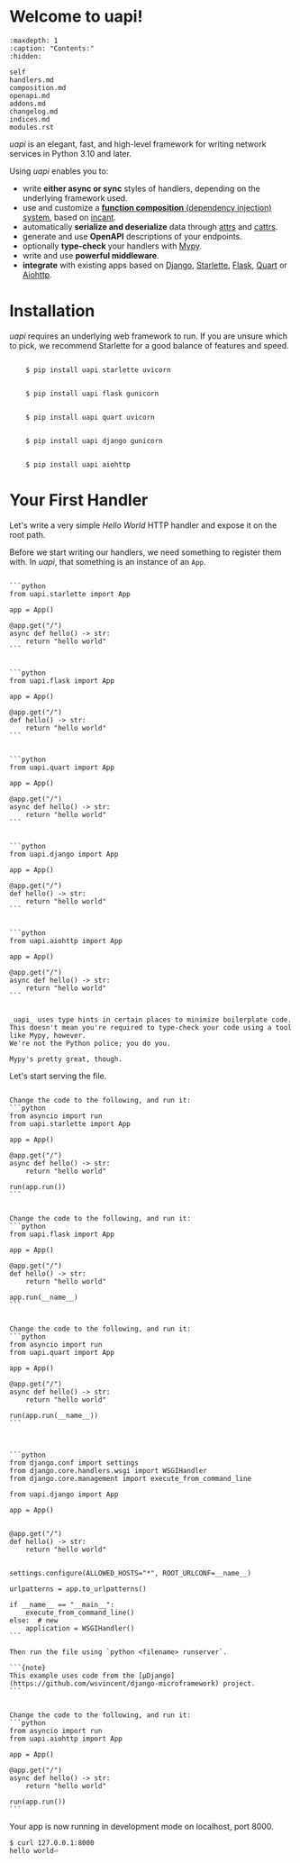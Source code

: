 # Welcome to uapi!

```{toctree}
:maxdepth: 1
:caption: "Contents:"
:hidden:

self
handlers.md
composition.md
openapi.md
addons.md
changelog.md
indices.md
modules.rst
```

_uapi_ is an elegant, fast, and high-level framework for writing network services in Python 3.10 and later.

Using _uapi_ enables you to:

- write **either async or sync** styles of handlers, depending on the underlying framework used.
- use and customize a [**function composition** (dependency injection) system](composition.md), based on [incant](https://incant.threeofwands.com).
- automatically **serialize and deserialize** data through [attrs](https://www.attrs.org/en/stable/) and [cattrs](https://catt.rs).
- generate and use **OpenAPI** descriptions of your endpoints.
- optionally **type-check** your handlers with [Mypy](https://mypy.readthedocs.io/en/stable/).
- write and use **powerful middleware**.
- **integrate** with existing apps based on [Django](https://docs.djangoproject.com/en/stable/), [Starlette](https://www.starlette.io/), [Flask](https://flask.palletsprojects.com/en/latest/), [Quart](https://pgjones.gitlab.io/quart/) or [Aiohttp](https://docs.aiohttp.org/en/stable/).

# Installation

_uapi_ requires an underlying web framework to run. If you are unsure which to pick, we recommend Starlette for a good balance of features and speed.

```{tab} Starlette

    $ pip install uapi starlette uvicorn
```

```{tab} Flask

    $ pip install uapi flask gunicorn
```

```{tab} Quart

    $ pip install uapi quart uvicorn
```

```{tab} Django

    $ pip install uapi django gunicorn
```

```{tab} Aiohttp

    $ pip install uapi aiohttp
```

# Your First Handler

Let's write a very simple _Hello World_ HTTP handler and expose it on the root path.

Before we start writing our handlers, we need something to register them with. In _uapi_, that something is an instance of an `App`.

````{tab} Starlette

```python
from uapi.starlette import App

app = App()

@app.get("/")
async def hello() -> str:
    return "hello world"
```

````

````{tab} Flask

```python
from uapi.flask import App

app = App()

@app.get("/")
def hello() -> str:
    return "hello world"
```
````

````{tab} Quart

```python
from uapi.quart import App

app = App()

@app.get("/")
async def hello() -> str:
    return "hello world"
```
````

````{tab} Django

```python
from uapi.django import App

app = App()

@app.get("/")
def hello() -> str:
    return "hello world"
```
````

````{tab} Aiohttp

```python
from uapi.aiohttp import App

app = App()

@app.get("/")
async def hello() -> str:
    return "hello world"
```
````

```{note}

_uapi_ uses type hints in certain places to minimize boilerplate code.
This doesn't mean you're required to type-check your code using a tool like Mypy, however.
We're not the Python police; you do you.

Mypy's pretty great, though.
```

Let's start serving the file.

````{tab} Starlette

Change the code to the following, and run it:
```python
from asyncio import run
from uapi.starlette import App

app = App()

@app.get("/")
async def hello() -> str:
    return "hello world"

run(app.run())
```

````

````{tab} Flask

Change the code to the following, and run it:
```python
from uapi.flask import App

app = App()

@app.get("/")
def hello() -> str:
    return "hello world"

app.run(__name__)
```
````

````{tab} Quart

Change the code to the following, and run it:
```python
from asyncio import run
from uapi.quart import App

app = App()

@app.get("/")
async def hello() -> str:
    return "hello world"

run(app.run(__name__))
```
````

````{tab} Django


```python
from django.conf import settings
from django.core.handlers.wsgi import WSGIHandler
from django.core.management import execute_from_command_line

from uapi.django import App

app = App()


@app.get("/")
def hello() -> str:
    return "hello world"


settings.configure(ALLOWED_HOSTS="*", ROOT_URLCONF=__name__)

urlpatterns = app.to_urlpatterns()

if __name__ == "__main__":
    execute_from_command_line()
else:  # new
    application = WSGIHandler()
```

Then run the file using `python <filename> runserver`.

```{note}
This example uses code from the [µDjango](https://github.com/wsvincent/django-microframework) project.
```
````

````{tab} Aiohttp

Change the code to the following, and run it:
```python
from asyncio import run
from uapi.aiohttp import App

app = App()

@app.get("/")
async def hello() -> str:
    return "hello world"

run(app.run())
```
````

Your app is now running in development mode on localhost, port 8000.

```
$ curl 127.0.0.1:8000
hello world⏎
```
